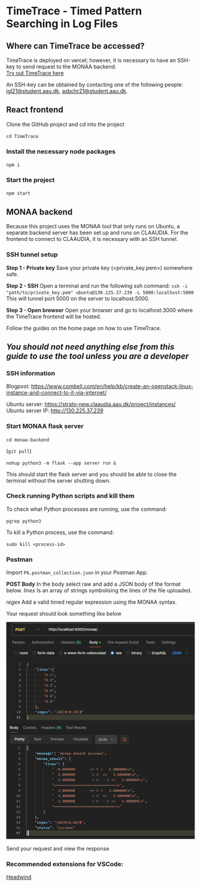 # TimeTrace - Timed Pattern Searching in Log Files

## Where can TimeTrace be accessed?
TimeTrace is deployed on vercel; however, it is necessary to have an SSH-key to send request to the MONAA backend. <br/>
<a href="https://time-trace.vercel.app/">Try out TimeTrace here</a>

An SSH-key can be obtained by contacting one of the following people: <a href="mailto:jgl21@student.aau.dk">jgl21@student.aau.dk</a>, <a href="mailto:asbchr21@student.aau.dk">asbchr21@student.aau.dk</a>.


## React frontend
Clone the GitHub project and cd into the project 

`cd TimeTrace`

### Install the necessary node packages
`npm i`

### Start the project
`npm start`

## MONAA backend
Because this project uses the MONAA tool that only runs on Ubuntu, a separate backend server has been set up and runs on CLAAUDIA.
For the frontend to connect to CLAAUDIA, it is necessary with an SSH tunnel.

### SSH tunnel setup
**Step 1 - Private key**
Save your private key (<private_key.pem>) somewhere safe.

**Step 2 - SSH**
Open a terminal and run the following ssh command:
`ssh -i "path/to/private_key.pem" ubuntu@130.225.37.239 -L 5000:localhost:5000`
This will tunnel port 5000 on the server to localhost:5000.

**Step 3 - Open browser**
Open your browser and go to localhost:3000 where the TimeTrace frontend will be hosted.

Follow the guides on the home page on how to use TimeTrace.

*You should not need anything else from this guide to use the tool unless you are a developer*
---

### SSH information
Blogpost: https://www.combell.com/en/help/kb/create-an-openstack-linux-instance-and-connect-to-it-via-internet/

Ubuntu server: https://strato-new.claaudia.aau.dk/project/instances/
Ubuntu server IP: http://130.225.37.239

### Start MONAA flask server
`cd monaa-backend` 

(`git pull`)

`nohup python3 -m flask --app server run &`

This should start the flask server and you should be able to close the terminal without the server shutting down.

### Check running Python scripts and kill them
To check what Python processes are running, use the command:

`pgrep python3`

To kill a Python process, use the command:

`sudo kill <process-id>`

### Postman
Import `P6.postman_collection.json` in your Postman App.

**POST Body**
In the body select raw and add a JSON body of the format below.
*lines* Is an array of strings symbolising the lines of the file uploaded.

*regex* Add a valid timed regular expression using the MONAA syntax.

Your request should look something like below

![Postman example](postman_example.png)

Send your request and view the response

### Recommended extensions for VSCode:
[Headwind](https://marketplace.visualstudio.com/items?itemName=heybourn.headwind)
